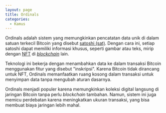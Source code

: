 ```yaml
---
layout: page
title: Ordinals
categories:
  - Kamus
---
```


Ordinals adalah sistem yang memungkinkan pencatatan data unik di dalam satuan terkecil Bitcoin yang disebut [satoshi (sat)](https://rojocrypto.com/satoshi/). Dengan cara ini, setiap satoshi dapat memiliki informasi khusus, seperti gambar atau teks, mirip dengan [NFT](https://rojocrypto.com/nft/) di [*blockchain*](https://rojocrypto.com/blockchain/) lain.

Teknologi ini bekerja dengan menambahkan data ke dalam transaksi Bitcoin menggunakan fitur yang disebut "inskripsi". Karena Bitcoin tidak dirancang untuk NFT, Ordinals memanfaatkan ruang kosong dalam transaksi untuk menyimpan data tanpa mengubah aturan dasarnya.

Ordinals menjadi populer karena memungkinkan koleksi digital langsung di jaringan Bitcoin tanpa perlu *blockchain* tambahan. Namun, sistem ini juga memicu perdebatan karena meningkatkan ukuran transaksi, yang bisa membuat biaya jaringan lebih mahal.
